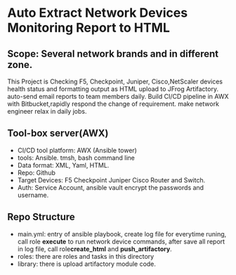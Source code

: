 # Auto Extract Network Devices Monitoring Report to HTML
## Scope: Several network brands and in different zone.


 This Project is Checking F5, Checkpoint, Juniper, Cisco,NetScaler devices health status and formatting output as HTML upload to JFrog Artifactory. auto-send email reports to team members daily. Build CI/CD pipeline in AWX with Bitbucket,rapidly respond the change of requirement. make network engineer relax in daily jobs.
 
## Tool-box server(AWX) 
- CI/CD tool platform: AWX (Ansible tower)
- tools: Ansible. tmsh, bash command line
- Data format: XML, Yaml, HTML.
- Repo: Github
- Target Devices: F5 Checkpoint Juniper Cisco Router and Switch.
- Auth: Service Account, ansible vault encrypt the passwords and username.

## Repo Structure
- main.yml: entry of ansible playbook, create log file for everytime runing, call role **execute** to 
run network device commands, after save all report in log file, call role**create_html** and **push_artifactory**.
- roles: there are roles and tasks in this directory 
- library: there is upload artifactory module code.
